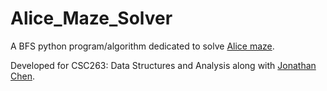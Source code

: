 # Alice_Maze_Solver
A BFS python program/algorithm dedicated to solve [Alice maze](https://www.logicmazes.com/alice.html).

Developed for CSC263: Data Structures and Analysis along with [Jonathan Chen](https://github.com/chen-jonathan/).



